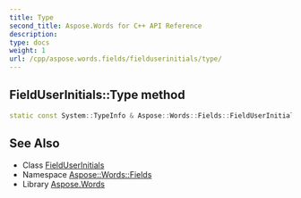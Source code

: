 ```yaml
---
title: Type
second_title: Aspose.Words for C++ API Reference
description: 
type: docs
weight: 1
url: /cpp/aspose.words.fields/fielduserinitials/type/
---
```

## FieldUserInitials::Type method




```cpp
static const System::TypeInfo & Aspose::Words::Fields::FieldUserInitials::Type()
```

## See Also

* Class [FieldUserInitials](../)
* Namespace [Aspose::Words::Fields](../../)
* Library [Aspose.Words](../../../)
